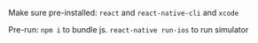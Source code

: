 
Make sure pre-installed: `react` and `react-native-cli` and `xcode`

Pre-run: 
 `npm i` to bundle js.
 `react-native run-ios` to run simulator
